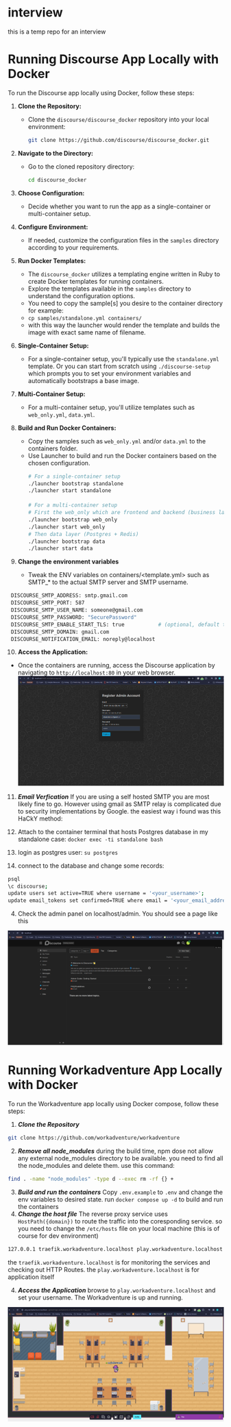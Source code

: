 # interview
this is a temp repo for an interview
# Running Discourse App Locally with Docker

To run the Discourse app locally using Docker, follow these steps:

1. **Clone the Repository:**
   - Clone the `discourse/discourse_docker` repository into your local environment:
     ```bash
     git clone https://github.com/discourse/discourse_docker.git
     ```

2. **Navigate to the Directory:**
   - Go to the cloned repository directory:
     ```bash
     cd discourse_docker
     ```

3. **Choose Configuration:**
   - Decide whether you want to run the app as a single-container or multi-container setup.

4. **Configure Environment:**
   - If needed, customize the configuration files in the `samples` directory according to your requirements.

5. **Run Docker Templates:**
   - The `discourse_docker` utilizes a templating engine written in Ruby to create Docker templates for running containers.
   - Explore the templates available in the `samples` directory to understand the configuration options.
   - You need to copy the sample[s] you desire to the container directory for example:
   - `cp samples/standalone.yml containers/`
   - with this way the launcher would render the template and builds the image with exact same name of filename.

6. **Single-Container Setup:**
   - For a single-container setup, you'll typically use the `standalone.yml` template.
      Or you can start from scratch using `./discourse-setup` which prompts you to set your environment variables and automatically bootstraps a base image.

7. **Multi-Container Setup:**
   - For a multi-container setup, you'll utilize templates such as `web_only.yml`, `data.yml`.

8. **Build and Run Docker Containers:**
   - Copy the samples such as `web_only.yml` and/or `data.yml` to the containers folder.
   - Use Launcher to build and run the Docker containers based on the chosen configuration.
     ```bash
     # For a single-container setup
     ./launcher bootstrap standalone
     ./launcher start standalone
     
     # For a multi-container setup
     # First the web_only which are frontend and backend (business layer)
     ./launcher bootstrap web_only
     ./launcher start web_only
     # Then data layer (Postgres + Redis)
     ./launcher bootstrap data
     ./launcher start data
     ```

9. **Change the environment variables**
    - Tweak the ENV variables on containers/<template.yml> such as SMTP_* to the actual SMTP server and SMTP username.
 ```bash  
  DISCOURSE_SMTP_ADDRESS: smtp.gmail.com
  DISCOURSE_SMTP_PORT: 587
  DISCOURSE_SMTP_USER_NAME: someone@gmail.com
  DISCOURSE_SMTP_PASSWORD: "SecurePassword"
  DISCOURSE_SMTP_ENABLE_START_TLS: true           # (optional, default true)
  DISCOURSE_SMTP_DOMAIN: gmail.com
  DISCOURSE_NOTIFICATION_EMAIL: noreply@localhost
  ```
10. **Access the Application:**
   - Once the containers are running, access the Discourse application by navigating to `http://localhost:80` in your web browser.
    <img src="discourse-login.png">

11. ***Email Verfication***
If you are using a self hosted SMTP you are most likely fine to go. However using gmail as SMTP relay is complicated due to security implementations by Google.
the easiest way i found was this HaCkY method:

1. Attach to the container terminal that hosts Postgres database in my standalone case: 
`docker exec -ti standalone bash`
2. login as postgres user:
`su postgres`
3. connect to the database and change some records:
```bash 
psql
\c discourse;
update users set active=TRUE where username = '<your_username>';
update email_tokens set confirmed=TRUE where email = '<your_email_address>';
```
4. Check the admin panel on localhost/admin. You should see a page like this
<img src="discourse-admin-panel.png">

# Running Workadventure App Locally with Docker
To run the Workadventure app locally using Docker compose, follow these steps:

1. ***Clone the Repository***
```bash
git clone https://github.com/workadventure/workadventure
```

2. ***Remove all node_modules***
during the build time, npm dose not allow any external node_modules directory to be available.
you need to find all the node_modules and delete them. use this command:
```bash
find . -name "node_modules" -type d --exec rm -rf {} +
```
3. ***Build and run the containers***
Copy `.env.example` to `.env` and change the env variables to desired state.
run `docker compose up -d` to build and run the containers
4. ***Change the host file***
The reverse proxy service uses `HostPath({domain})` to route the traffic into the coresponding service.
so you need to change the `/etc/hosts` file on your local machine (this is of course for dev environment)
```bash
127.0.0.1 traefik.workadventure.localhost play.workadventure.localhost
```
the `traefik.workadventure.localhost` is for monitoring the services and checking out HTTP Routes.
the `play.workadventure.localhost` is for application itself

4. ***Access the Application***
browse to `play.workadventure.localhost` and set your username. The Workadventure is up and running.
<img src="workadventure.png">
